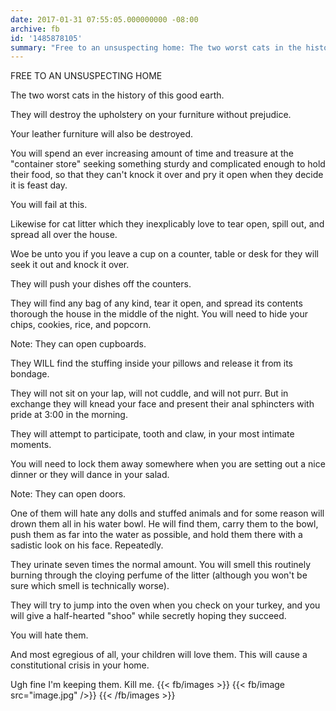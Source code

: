 ```yaml
---
date: 2017-01-31 07:55:05.000000000 -08:00
archive: fb
id: '1485878105'
summary: "Free to an unsuspecting home: The two worst cats in the history of this good earth."
---
```


FREE TO AN UNSUSPECTING HOME

The two worst cats in the history of this good earth. 

They will destroy the upholstery on your furniture without prejudice.

Your leather furniture will also be destroyed.  

You will spend an ever increasing amount of time and treasure at the "container store" seeking something sturdy and complicated enough to hold their food, so that they can't knock it over and pry it open when they decide it is feast day. 

You will fail at this. 

Likewise for cat litter which they inexplicably love to tear open, spill out, and spread all over the house. 

Woe be unto you if you leave a cup on a counter, table or desk for they will seek it out and knock it over.

They will push your dishes off the counters. 

They will find any bag of any kind, tear it open, and spread its contents thorough the house in the middle of the night. You will need to hide your chips, cookies, rice, and popcorn. 

Note: They can open cupboards. 

They WILL find the stuffing inside your pillows and release it from its bondage. 

They will not sit on your lap, will not cuddle, and will not purr. But in exchange they will knead your face and present their anal sphincters with pride at 3:00 in the morning. 

They will attempt to participate, tooth and claw, in your most intimate moments. 

You will need to lock them away somewhere when you are setting out a nice dinner or they will dance in your salad. 

Note: They can open doors.

One of them will hate any dolls and stuffed animals and for some reason will drown them all in his water bowl. He will find them, carry them to the bowl, push them as far into the water as possible, and hold them there with a sadistic look on his face. Repeatedly. 

They urinate seven times the normal amount. You will smell this routinely burning through the cloying perfume of the litter (although you won't be sure which smell is technically worse).

They will try to jump into the oven when you check on your turkey, and you will give a half-hearted "shoo" while secretly hoping they succeed. 

You will hate them. 

And most egregious of all, your children will love them. This will cause a constitutional crisis in your home. 

Ugh fine I'm keeping them. Kill me.
{{< fb/images >}}
{{< fb/image src="image.jpg" />}}
{{< /fb/images >}}
